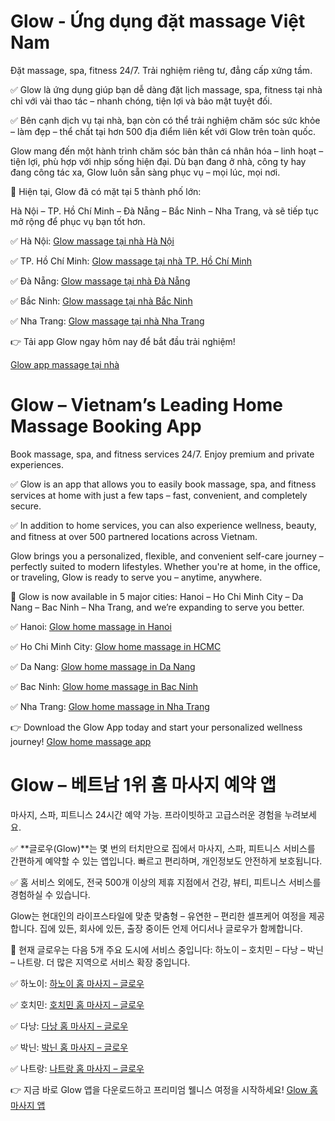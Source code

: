 # Glow - Ứng dụng đặt massage Việt Nam
Đặt massage, spa, fitness 24/7. Trải nghiệm riêng tư, đẳng cấp xứng tầm.

✅ Glow là ứng dụng giúp bạn dễ dàng đặt lịch massage, spa, fitness tại nhà chỉ với vài thao tác – nhanh chóng, tiện lợi và bảo mật tuyệt đối.

✅ Bên cạnh dịch vụ tại nhà, bạn còn có thể trải nghiệm chăm sóc sức khỏe – làm đẹp – thể chất tại hơn 500 địa điểm liên kết với Glow trên toàn quốc.

Glow mang đến một hành trình chăm sóc bản thân cá nhân hóa – linh hoạt – tiện lợi, phù hợp với nhịp sống hiện đại. Dù bạn đang ở nhà, công ty hay đang công tác xa, Glow luôn sẵn sàng phục vụ – mọi lúc, mọi nơi.

📍 Hiện tại, Glow đã có mặt tại 5 thành phố lớn:

Hà Nội – TP. Hồ Chí Minh – Đà Nẵng – Bắc Ninh – Nha Trang, và sẽ tiếp tục mở rộng để phục vụ bạn tốt hơn.

✅ Hà Nội: [Glow massage tại nhà Hà Nội](https://glowvietnam.com/vi/massage-tai-nha-ha-noi)

✅ TP. Hồ Chí Minh: [Glow massage tại nhà TP. Hồ Chí Minh](https://glowvietnam.com/vi/massage-tai-nha-tphcm)

✅ Đà Nẵng: [Glow massage tại nhà Đà Nẵng](https://glowvietnam.com/vi/massage-tai-nha-da-nang)

✅ Bắc Ninh: [Glow massage tại nhà Bắc Ninh](https://glowvietnam.com/vi/massage-tai-nha-bac-ninh)

✅ Nha Trang: [Glow massage tại nhà Nha Trang](https://glowvietnam.com/vi/massage-tai-nha-nha-trang-khanh-hoa)

👉 Tải app Glow ngay hôm nay để bắt đầu trải nghiệm!

[Glow app massage tại nhà](https://glowvietnam.com/)

# Glow – Vietnam’s Leading Home Massage Booking App
Book massage, spa, and fitness services 24/7. Enjoy premium and private experiences.

✅ Glow is an app that allows you to easily book massage, spa, and fitness services at home with just a few taps – fast, convenient, and completely secure.

✅ In addition to home services, you can also experience wellness, beauty, and fitness at over 500 partnered locations across Vietnam.

Glow brings you a personalized, flexible, and convenient self-care journey – perfectly suited to modern lifestyles. Whether you're at home, in the office, or traveling, Glow is ready to serve you – anytime, anywhere.

📍 Glow is now available in 5 major cities:
Hanoi – Ho Chi Minh City – Da Nang – Bac Ninh – Nha Trang, and we’re expanding to serve you better.

✅ Hanoi: [Glow home massage in Hanoi](https://glowvietnam.com/en/home-massage-hanoi)

✅ Ho Chi Minh City: [Glow home massage in HCMC](https://glowvietnam.com/en/home-massage-ho-chi-minh)

✅ Da Nang: [Glow home massage in Da Nang](https://glowvietnam.com/en/home-massage-da-nang)

✅ Bac Ninh: [Glow home massage in Bac Ninh](https://glowvietnam.com/en/massage-tai-nha-bac-ninh)

✅ Nha Trang: [Glow home massage in Nha Trang](https://glowvietnam.com/en/massage-tai-nha-nha-trang-khanh-hoa)

👉 Download the Glow App today and start your personalized wellness journey!
[Glow home massage app](https://glowvietnam.com/en/)

# Glow – 베트남 1위 홈 마사지 예약 앱
마사지, 스파, 피트니스 24시간 예약 가능. 프라이빗하고 고급스러운 경험을 누려보세요.

✅ **글로우(Glow)**는 몇 번의 터치만으로 집에서 마사지, 스파, 피트니스 서비스를 간편하게 예약할 수 있는 앱입니다. 빠르고 편리하며, 개인정보도 안전하게 보호됩니다.

✅ 홈 서비스 외에도, 전국 500개 이상의 제휴 지점에서 건강, 뷰티, 피트니스 서비스를 경험하실 수 있습니다.

Glow는 현대인의 라이프스타일에 맞춘 맞춤형 – 유연한 – 편리한 셀프케어 여정을 제공합니다. 집에 있든, 회사에 있든, 출장 중이든 언제 어디서나 글로우가 함께합니다.

📍 현재 글로우는 다음 5개 주요 도시에 서비스 중입니다:
하노이 – 호치민 – 다낭 – 박닌 – 나트랑. 더 많은 지역으로 서비스 확장 중입니다.

✅ 하노이: [하노이 홈 마사지 – 글로우](https://glowvietnam.com/kr/home-massage-hanoi)

✅ 호치민: [호치민 홈 마사지 – 글로우](https://glowvietnam.com/kr/home-massage-ho-chi-minh)

✅ 다낭: [다낭 홈 마사지 – 글로우](https://glowvietnam.com/kr/home-massage-da-nang)

✅ 박닌: [박닌 홈 마사지 – 글로우](https://glowvietnam.com/kr/massage-tai-nha-bac-ninh)

✅ 나트랑: [나트랑 홈 마사지 – 글로우](https://glowvietnam.com/kr/massage-tai-nha-nha-trang-khanh-hoa)

👉 지금 바로 Glow 앱을 다운로드하고 프리미엄 웰니스 여정을 시작하세요!
[Glow 홈 마사지 앱](https://glowvietnam.com/kr/)

